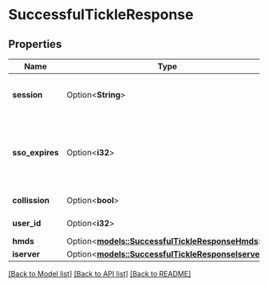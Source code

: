 # SuccessfulTickleResponse

## Properties

Name | Type | Description | Notes
------------ | ------------- | ------------- | -------------
**session** | Option<**String**> | Returns the session token of the contract. | [optional]
**sso_expires** | Option<**i32**> | Returns the number of milliseconds until the current sso session expires. | [optional]
**collission** | Option<**bool**> | (Internal Use Only) | [optional]
**user_id** | Option<**i32**> | (Internal Use Only) | [optional]
**hmds** | Option<[**models::SuccessfulTickleResponseHmds**](successfulTickleResponse_hmds.md)> |  | [optional]
**iserver** | Option<[**models::SuccessfulTickleResponseIserver**](successfulTickleResponse_iserver.md)> |  | [optional]

[[Back to Model list]](../README.md#documentation-for-models) [[Back to API list]](../README.md#documentation-for-api-endpoints) [[Back to README]](../README.md)
